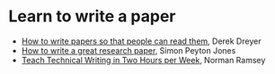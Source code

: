 # Learn to write a paper

- [How to write papers so that people can read them](https://youtu.be/PM1Atui30qU), Derek Dreyer
- [How to write a great research paper](https://www.microsoft.com/en-us/research/academic-program/write-great-research-paper/), Simon Peyton Jones
- [Teach Technical Writing in Two Hours per Week](http://www.cs.tufts.edu/~nr/pubs/two-abstract.html), Norman Ramsey